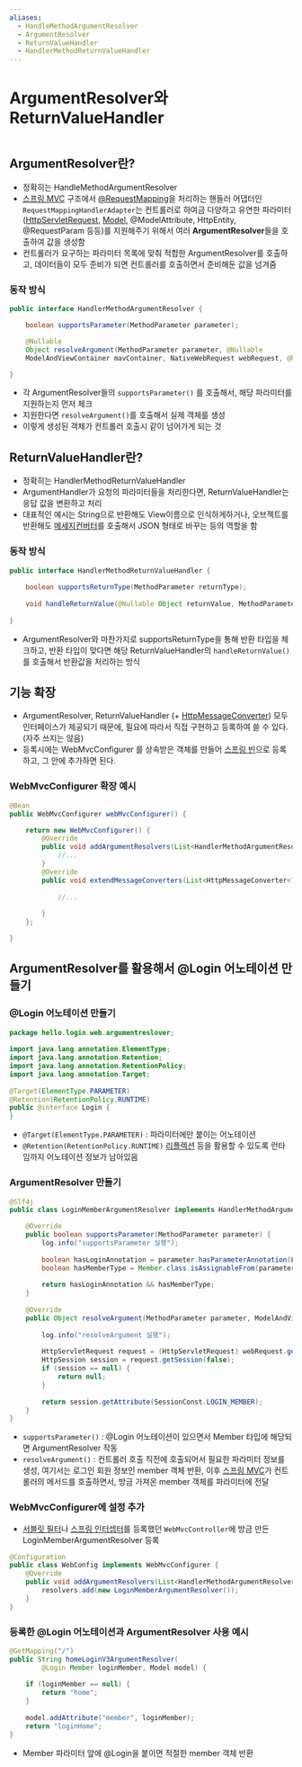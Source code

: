 ```yaml
---
aliases:
  - HandleMethodArgumentResolver
  - ArgumentResolver
  - ReturnValueHandler
  - HandlerMethodReturnValueHandler
---
```


# ArgumentResolver와 ReturnValueHandler

```table-of-contents
```

##  ArgumentResolver란?

- 정확히는 HandleMethodArgumentResolver
- [스프링 MVC](스프링%20MVC.md) 구조에서  [@RequestMapping](Controller.md)을 처리하는 핸들러 어댑터인 `RequestMappingHandlerAdapter`는 컨트롤러로 하여금 다양하고 유연한 파라미터([HttpServletRequest](HttpServletRequest.md), [Model](../../미완성%20문서/Model.md), @ModelAttribute, HttpEntity, @RequestParam 등등)를 지원해주기 위해서 여러 **ArgumentResolver**들을 호출하여 값을 생성함
- 컨트롤러가 요구하는 파라미터 목록에 맞춰 적합한 ArgumentResolver를 호출하고, 데이터들이 모두 준비가 되면 컨트롤러를 호출하면서 준비해둔 값을 넘겨줌

### 동작 방식

```java
public interface HandlerMethodArgumentResolver {

    boolean supportsParameter(MethodParameter parameter);

	@Nullable
    Object resolveArgument(MethodParameter parameter, @Nullable
    ModelAndViewContainer mavContainer, NativeWebRequest webRequest, @Nullable WebDataBinderFactory binderFactory) throws Exception;

}
```

- 각 ArgumentResolver들의 `supportsParameter()` 를 호출해서, 해당 파라미터를 지원하는지 먼저 체크
- 지원한다면 `resolveArgument()`를 호출해서 실제 객체를 생성
- 이렇게 생성된 객체가 컨트롤러 호출시 같이 넘어가게 되는 것


## ReturnValueHandler란?

- 정확히는 HandlerMethodReturnValueHandler
- ArgumentHandler가 요청의 파라미터들을 처리한다면, ReturnValueHandler는 응답 값을 변환하고 처리
- 대표적인 예시는 String으로 반환해도 View이름으로 인식하게하거나, 오브젝트를 반환해도 [메세지컨버터](HttpMessageConverter.md)를 호출해서 JSON 형태로 바꾸는 등의 역할을 함

### 동작 방식

```java
public interface HandlerMethodReturnValueHandler {  
  
    boolean supportsReturnType(MethodParameter returnType);  
  
    void handleReturnValue(@Nullable Object returnValue, MethodParameter returnType, ModelAndViewContainer mavContainer, NativeWebRequest webRequest) throws Exception;  
  
}
```

- ArgumentResolver와 마찬가지로 supportsReturnType을 통해 반환 타입을 체크하고, 반환 타입이 맞다면 해당 ReturnValueHandler의 `handleReturnValue()`를 호출해서 반환값을 처리하는 방식


## 기능 확장

- ArgumentResolver, ReturnValueHandler (+ [HttpMessageConverter](HttpMessageConverter.md)) 모두 인터페이스가 제공되기 때문에, 필요에 따라서 직접 구현하고 등록하여 쓸 수 있다. (자주 쓰지는 않음)
- 등록시에는 WebMvcConfigurer 를 상속받은 객체를 만들어 [스프링 빈](../스프링%20빈.md)으로 등록하고, 그 안에 추가하면 된다.
### WebMvcConfigurer 확장 예시
```java
@Bean
public WebMvcConfigurer webMvcConfigurer() {

	return new WebMvcConfigurer() {
		@Override
		public void addArgumentResolvers(List<HandlerMethodArgumentResolver> resolvers) {
			//...
		} 
		@Override
		public void extendMessageConverters(List<HttpMessageConverter<?>> converters) {
		
			//...
		
		} 
	};

}
```



## ArgumentResolver를 활용해서 @Login 어노테이션 만들기

### @Login 어노테이션 만들기
```java
package hello.login.web.argumentreslover;  
  
import java.lang.annotation.ElementType;  
import java.lang.annotation.Retention;  
import java.lang.annotation.RetentionPolicy;  
import java.lang.annotation.Target;  
  
@Target(ElementType.PARAMETER)  
@Retention(RetentionPolicy.RUNTIME)  
public @interface Login {  
}
```
- `@Target(ElementType.PARAMETER)` : 파라미터에만 붙이는 어노테이션
- `@Retention(RetentionPolicy.RUNTIME)` [리플렉션](../../미완성%20문서/리플렉션.md) 등을 활용할 수 있도록 런타임까지 어노테이션 정보가 남아있음

### ArgumentResolver 만들기
```java
@Slf4j  
public class LoginMemberArgumentResolver implements HandlerMethodArgumentResolver {  

    @Override  
    public boolean supportsParameter(MethodParameter parameter) {  
        log.info("supportsParameter 실행");  
  
        boolean hasLoginAnnotation = parameter.hasParameterAnnotation(Login.class);  
        boolean hasMemberType = Member.class.isAssignableFrom(parameter.getParameterType());  
  
        return hasLoginAnnotation && hasMemberType;  
    }  
  
    @Override  
    public Object resolveArgument(MethodParameter parameter, ModelAndViewContainer mavContainer, NativeWebRequest webRequest, WebDataBinderFactory binderFactory) throws Exception {  
  
        log.info("resolveArgument 실행");  
  
        HttpServletRequest request = (HttpServletRequest) webRequest.getNativeRequest();  
        HttpSession session = request.getSession(false);  
        if (session == null) {  
            return null;  
        }  
  
        return session.getAttribute(SessionConst.LOGIN_MEMBER);  
    }  
}
```
- `supportsParameter()` : @Login 어노테이션이 있으면서 Member 타입에 해당되면 ArgumentResolver 작동
- `resolveArgument()` : 컨트롤러 호출 직전에 호출되어서 필요한 파라미터 정보를 생성, 여기서는 로그인 회원 정보인 member 객체 반환, 이후 [스프링 MVC](스프링%20MVC.md)가 컨트롤러의 메서드를 호출하면서, 방금 가져온 member 객체를 파라미터에 전달

### WebMvcConfigurer에 설정 추가
- [서블릿 필터](../서블릿%20필터.md)나 [스프링 인터셉터](../스프링%20인터셉터.md)를 등록했던 `WebMvcController`에 방금 만든 LoginMemberArgumentResolver 등록
```java
@Configuration  
public class WebConfig implements WebMvcConfigurer {  
    @Override  
    public void addArgumentResolvers(List<HandlerMethodArgumentResolver> resolvers) {  
        resolvers.add(new LoginMemberArgumentResolver());  
    }
}
```


### 등록한 @Login 어노테이션과 ArgumentResolver 사용 예시

```java
@GetMapping("/")  
public String homeLoginV3ArgumentResolver(  
        @Login Member loginMember, Model model) {  
  
    if (loginMember == null) {  
        return "home";  
    }  
  
    model.addAttribute("member", loginMember);  
    return "loginHome";  
}
```
- Member 파라미터 앞에 @Login을 붙이면 적절한 member 객체 반환